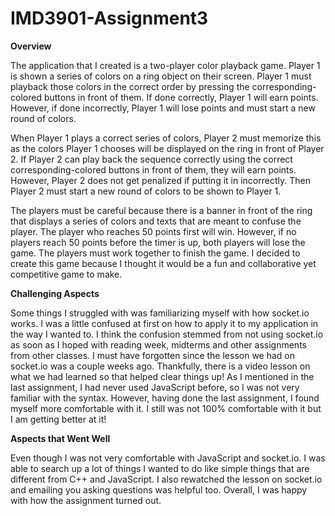 # IMD3901-Assignment3

**Overview**

The application that I created is a two-player color playback game. Player 1 is shown a series of colors on a ring object on their screen. Player 1 must playback those colors in the correct order by pressing the corresponding-colored buttons in front of them. If done correctly, Player 1 will earn points. However, if done incorrectly, Player 1 will lose points and must start a new round of colors. 

When Player 1 plays a correct series of colors, Player 2 must memorize this as the colors Player 1 chooses will be displayed on the ring in front of Player 2. If Player 2 can play back the sequence correctly using the correct corresponding-colored buttons in front of them, they will earn points. However, Player 2 does not get penalized if putting it in incorrectly. Then Player 2 must start a new round of colors to be shown to Player 1.

The players must be careful because there is a banner in front of the ring that displays a series of colors and texts that are meant to confuse the player. The player who reaches 50 points first will win. However, if no players reach 50 points before the timer is up, both players will lose the game. The players must work together to finish the game.
I decided to create this game because I thought it would be a fun and collaborative yet competitive game to make. 

**Challenging Aspects**

Some things I struggled with was familiarizing myself with how socket.io works. I was a little confused at first on how to apply it to my application in the way I wanted to. I think the confusion stemmed from not using socket.io as soon as I hoped with reading week, midterms and other assignments from other classes. I must have forgotten since the lesson we had on socket.io was a couple weeks ago. Thankfully, there is a video lesson on what we had learned so that helped clear things up! As I mentioned in the last assignment, I had never used JavaScript before, so I was not very familiar with the syntax. However, having done the last assignment, I found myself more comfortable with it. I still was not 100% comfortable with it but I am getting better at it!  

**Aspects that Went Well**

Even though I was not very comfortable with JavaScript and socket.io. I was able to search up a lot of things I wanted to do like simple things that are different from C++ and JavaScript. I also rewatched the lesson on socket.io and emailing you asking questions was helpful too. Overall, I was happy with how the assignment turned out. 
